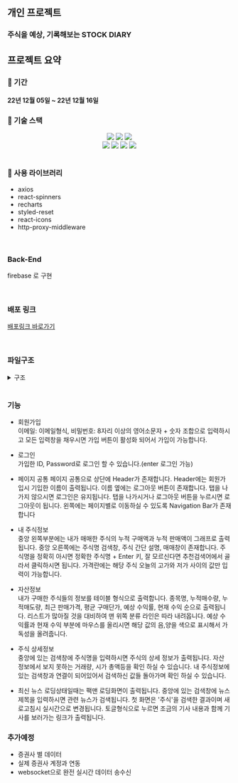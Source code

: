 ## 개인 프로젝트

### 주식을 예상, 기록해보는 STOCK DIARY

## 프로젝트 요약

### 📆 기간

#### 22년 12월 05일 ~ 22년 12월 16일

### 🔧 기술 스택

<div align=center> 
  <img src="https://img.shields.io/badge/react-61DAFB?style=for-the-badge&logo=react&logoColor=black"/> 
  <img src="https://img.shields.io/badge/typescript-3178c6?style=for-the-badge&logo=typescript&logoColor=white"/>   
  <img src="https://img.shields.io/badge/styled_components-DB7093?style=for-the-badge&logo=styled-components&logoColor=white"/><br/>
  <img src="https://img.shields.io/badge/github-181717?style=for-the-badge&logo=github&logoColor=white"/>
  <img src="https://img.shields.io/badge/git-F05032?style=for-the-badge&logo=git&logoColor=white"/> <img src="https://img.shields.io/badge/react_router_dom-CA4245?style=for-the-badge&logo=reactrouter&logoColor=white"/>  
   <img src="https://img.shields.io/badge/react_recoil-3DDC84?style=for-the-badge&logo=react-recoil-async&logoColor=white"/> 
</div>
<br/>

### 🔧 사용 라이브러리
- axios
- react-spinners
- recharts
- styled-reset
- react-icons
- http-proxy-middleware

<br>

### Back-End
firebase 로 구현

<br>

### 배포 링크

[배포링크 바로가기](https://master--stock-diary.netlify.app/)

<br/>

### 파일구조
<details>
<summary> 구조</summary>
<div markdown="1">

```
🗂 src
 ┣ 📁 components
   ┣ Error404.tsx
   ┣ Header.tsx
   ┣ Layout.tsx
   ┣ Loading.tsx
   ┣ SearchBar.tsx
   ┗ SideBar.tsx
 ┣ 📁 pages
   ┣ 📁 auth
     ┣ Login.tsx
     ┗ Sign.tsx
   ┣ 📁 main
     ┣ 📁 mainCapital.tsx
       ┣ MainCapital.tsx
       ┗ MainChart.tsx
     ┣ Main.tsx
     ┣ MainCalc.tsx
     ┗ MainList.tsx
   ┣ StockList.tsx
   ┗ StockNews.tsx
 ┣ 📁 recoil
   ┗ atom.ts
 ┣ 📁 service
   ┣ 📁 axios
     ┣ AxiosApi.ts
   ┣ 📁 firebase
     ┣ fbAuth.ts
     ┗ fbInit.ts
   ┗ getStore.ts
 ┣ 📂 utils
   ┣ convert.ts
   ┣ inlineStyle.ts
   ┗ regExp.ts
 ┣ 📂 types
   ┗ interface.ts
 ┣ index.tsx
 ┗ router.tsx
```

</div>
</details>

<br>

### 기능
- 회원가입  
이메일: 이메일형식, 비밀번호: 8자리 이상의 영어소문자 + 숫자 조합으로 입력하시고
모든 입력창을 채우시면 가입 버튼이 활성화 되어서 가입이 가능합니다.

- 로그인  
 가입한 ID, Password로 로그인 할 수 있습니다.(enter 로그인 가능)

- 페이지 공통
페이지 공통으로 상단에 Header가 존재합니다.
Header에는 회원가입시 기입한 이름이 출력됩니다.
이름 옆에는 로그아웃 버튼이 존재합니다.
탭을 나가지 않으시면 로그인은 유지됩니다.
탭을 나가시거나 로그아웃 버튼을 누르시면 로그아웃이 됩니다.
왼쪽에는 페이지별로 이동하실 수 있도록 Navigation Bar가 존재합니다

- 내 주식정보  
중앙 왼쪽부분에는 내가 매매한 주식의 누적 구매액과 누적 판매액이 그래프로 출력됩니다.
중앙 오른쪽에는 주식명 검색창, 주식 간단 설명, 매매창이 존재합니다.
주식명을 정확히 아시면 정확한 주식명 + Enter 키, 잘 모르신다면 추천검색어에서 골라서 클릭하시면 됩니다.
가격란에는 해당 주식 오늘의 고가와 저가 사이의 값만 입력이 가능합니다.


- 자산정보  
내가 구매한 주식들의 정보를 테이블 형식으로 출력합니다.
종목명, 누적매수량, 누적매도량, 최근 판매가격, 평균 구매단가, 예상 수익률, 현재 수익 순으로 출력됩니다.
리스트가 많아질 것을 대비하여 맨 위쪽 분류 라인은 따라 내려옵니다.
예상 수익률과 현재 수익 부분에 마우스를 올리시면 해당 값의 음,양을 색으로 표시해서 가독성을 올려줍니다.

- 주식 상세정보  
중앙에 있는 검색창에 주식명을 입력하시면 주식의 상세 정보가 출력됩니다.
자산 정보에서 보지 못하는 거래량, 시가 총액등을 확인 하실 수 있습니다.
내 주식정보에 있는 검색창과 연결이 되어있어서 검색하신 값들 돌아가며 확인 하실 수 있습니다.

- 최신 뉴스
로딩상태일때는 팩맨 로딩화면이 출력됩니다.
중앙에 있는 검색창에 뉴스 제목을 입력하시면 관련 뉴스가 검색됩니다.
첫 화면은 '주식'을 검색한 결과이며 새로고침시 실시간으로 변경됩니다.
토글형식으로 누르면 조금의 기사 내용과 함께 기사를 보러가는 링크가 출력됩니다.


### 추가예정
- 증권사 별 데이터
- 실제 증권사 계정과 연동
- websocket으로 완전 실시간 데이터 송수신
